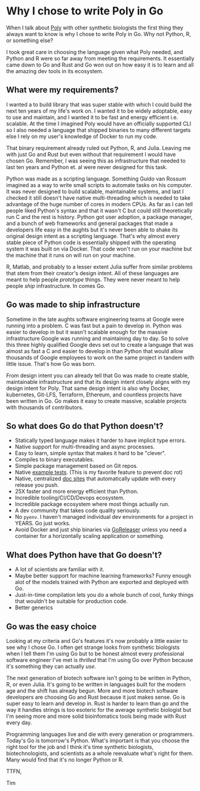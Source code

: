 # Why I chose to write Poly in Go

When I talk about [Poly](https://github.com/TimothyStiles/poly) with other synthetic biologists the first thing they always want to know is why I chose to write Poly in Go. Why not Python, R, or something else?

I took great care in choosing the language given what Poly needed, and Python and R were so far away from meeting the requirements. It essentially came down to Go and Rust and Go won out on how easy it is to learn and all the amazing dev tools in its ecosystem.

## What were my requirements?

I wanted a to build library that was super stable with which I could build the next ten years of my life's work on. I wanted it to be widely adoptable, easy to use and maintain, and I wanted it to be fast and energy efficient i.e. scalable. At the time I imagined Poly would have an officially supported CLI so I also needed a language that shipped binaries to many different targets else I rely on my user's knowledge of Docker to run my code.

That binary requirement already ruled out Python, R, and Julia. Leaving me with just Go and Rust but even without that requirement I would have chosen Go. Remember, I was seeing this as infrastructure that needed to last ten years and Python et. al were never designed for this task.

Python was made as a scripting language. Something Guido van Rossum imagined as a way to write small scripts to automate tasks on his computer. It was never designed to build scalable, maintainable systems, and last I checked it still doesn't have native multi-threading which is needed to take advantage of the huge number of cores in modern CPUs. As far as I can tell people liked Python's syntax and that it wasn't C but could still theoretically run C and the rest is history. Python got user adoption, a package manager, and a bunch of web frameworks and general packages that made a developers life easy in the aughts but it's never been able to shake its original design intent as a scripting language. That's why almost every stable piece of Python code is essentially shipped with the operating system it was built on via Docker. That code won't run on your machine but the machine that it runs on will run on your machine.

R, Matlab, and probably to a lesser extent Julia suffer from similar problems that stem from their creator's design intent. All of these languages are meant to help people *prototype* things. They were never meant to help people *ship* infrastructure. In comes Go.

## Go was made to ship infrastructure

Sometime in the late aughts software engineering teams at Google were running into a problem. C was fast but a pain to develop in. Python was easier to develop in but it wasn't scalable enough for the massive infrastructure Google was running and maintaining day to day. So to solve this three highly qualified Google devs set out to create a language that was almost as fast a C and easier to develop in than Python that would allow thousands of Google employees to work on the same project in tandem with little issue. That's how Go was born.

From design intent you can already tell that Go was made to create stable, maintainable infrastructure and that its design intent closely aligns with my design intent for Poly. That same design intent is also why Docker, kubernetes, Git-LFS, Terraform, Ethereum, and countless projects have been written in Go. Go makes it easy to create massive, scalable projects with thousands of contributors.

## So what does Go do that Python doesn't?

* Statically typed language makes it harder to have implicit type errors.
* Native support for multi-threading and async processes.
* Easy to learn, simple syntax that makes it hard to be "clever".
* Compiles to binary executables.
* Simple package management based on Git repos.
* Native [example tests](https://go.dev/blog/examples). (This is my favorite feature to prevent doc rot)
* Native, centralized [doc sites](https://pkg.go.dev/github.com/TimothyStiles/poly) that automatically update with every release you push.
* 25X faster and more energy efficient than Python.
* Incredible tooling/CI/CD/Devops ecosystem.
* Incredible package ecosystem where most things actually run.
* A dev community that takes code quality seriously.
* No `pyenv`. I haven't managed individual dev environments for a project in YEARS. Go just works.
* Avoid Docker and just ship binaries via [GoReleaser](https://github.com/goreleaser/goreleaser/) unless you need a container for a horizontally scaling application or something.

## What does Python have that Go doesn't?

* A lot of scientists are familiar with it.
* Maybe better support for machine learning frameworks? Funny enough alot of the models trained with Python are exported and deployed with Go.
* Just-in-time compilation lets you do a whole bunch of cool, funky things that wouldn't be suitable for production code.
* Better generics

## Go was the easy choice

Looking at my criteria and Go's features it's now probably a little easier to see why I chose Go. I often get strange looks from synthetic biologists when I tell them I'm using Go but to be honest almost every professional software engineer I've met is *thrilled* that I'm using Go over Python because it's something they can actually *use*.

The next generation of biotech software isn't going to be written in Python, R, or even Julia. It's going to be written in languages built for the modern age and the shift has already begun. More and more biotech software developers are choosing Go and Rust because it just makes sense. Go is super easy to learn and develop in. Rust is harder to learn than go and the way it handles strings is too esoteric for the average synthetic biologist but I'm seeing more and more solid bioinfomatics tools being made with Rust every day.

Programming languages live and die with every generation or programmers. Today's Go is tomorrow's Python. What's important is that you choose the right tool for the job and I think it's time synthetic biologists, biotechnologists, and scientists as a whole reevaluate what's right for them. Many would find that it's no longer Python or R.

TTFN,

Tim
